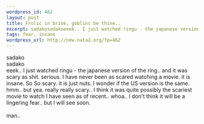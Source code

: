 ```yaml
--- 
wordpress_id: 462
layout: post
title: Frolic in brine, goblins be thine..
excerpt: sadakosadakoeeek.. I just watched ringu - the japanese version of the ring.. and it was scary as shit. serious. I have never been as scared watching a movie. it is insane. So So scary. it is just nuts. I wonder if the US version is the same. hmm.. but yea. really really scary.. I think it was quite possibly the scariest movie to watch I have seen as of recent.. whoa.. I don't think it ...
tags: fear, insane
wordpress_url: http://new.nata2.org/?p=462
---
```

sadako<br/>sadako<br/>eeek.. I just watched ringu - the japanese version of the ring.. and it was scary as shit. serious. I have never been as scared watching a movie. it is insane. So So scary. it is just nuts. I wonder if the US version is the same. hmm.. but yea. really really scary.. I think it was quite possibly the scariest movie to watch I have seen as of recent.. whoa.. I don't think it will be a lingering fear.. but I will see soon.<br/><br/>man.. 
